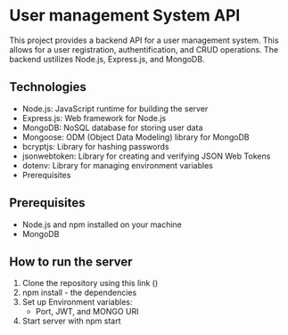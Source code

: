 # User management System API

This project provides a backend API for a user management system. This allows for a user registration, authentification, and CRUD operations. The backend ustilizes Node.js, Express.js, and MongoDB.

## Technologies

- Node.js: JavaScript runtime for building the server
- Express.js: Web framework for Node.js
- MongoDB: NoSQL database for storing user data
- Mongoose: ODM (Object Data Modeling) library for MongoDB
- bcryptjs: Library for hashing passwords
- jsonwebtoken: Library for creating and verifying JSON Web Tokens
- dotenv: Library for managing environment variables
- Prerequisites

## Prerequisites

- Node.js and npm installed on your machine
- MongoDB

## How to run the server

1. Clone the repository using this link ()
2. npm install - the dependencies
3. Set up Environment variables:
   - Port, JWT, and MONGO URI
4. Start server with npm start
